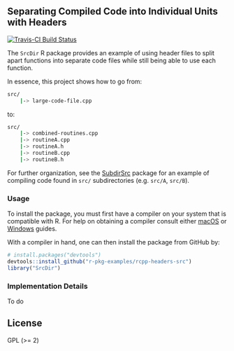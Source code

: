 ## Separating Compiled Code into Individual Units with Headers

[![Travis-CI Build Status](https://travis-ci.org/r-pkg-examples/rcpp-headers-src.svg?branch=master)](https://travis-ci.org/r-pkg-examples/rcpp-headers-src)

The `SrcDir` R package provides an example of using header files to split 
apart functions into separate code files while still being able to use each
function.

In essence, this project shows how to go from:

```bash
src/
    |-> large-code-file.cpp
```

to: 

```bash
src/
    |-> combined-routines.cpp
    |-> routineA.cpp
    |-> routineA.h
    |-> routineB.cpp
    |-> routineB.h
```

For further organization, see the [SubdirSrc](https://github.com/r-pkg-examples/rcpp-headers-subdirs)
package for an example of compiling code found in `src/` subdirectories 
(e.g. `src/A`, `src/B`).

### Usage

To install the package, you must first have a compiler on your system that is 
compatible with R. For help on obtaining a compiler consult either
[macOS](http://thecoatlessprofessor.com/programming/r-compiler-tools-for-rcpp-on-os-x/)
or 
[Windows](http://thecoatlessprofessor.com/programming/rcpp/install-rtools-for-rcpp/)
guides.

With a compiler in hand, one can then install the package from GitHub by:

```r
# install.packages("devtools")
devtools::install_github("r-pkg-examples/rcpp-headers-src")
library("SrcDir")
```

### Implementation Details

To do 

## License

GPL (\>= 2)